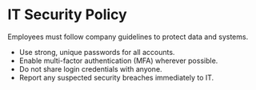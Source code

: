 # IT Security Policy

Employees must follow company guidelines to protect data and systems.  

- Use strong, unique passwords for all accounts.
- Enable multi-factor authentication (MFA) wherever possible.
- Do not share login credentials with anyone.
- Report any suspected security breaches immediately to IT.
